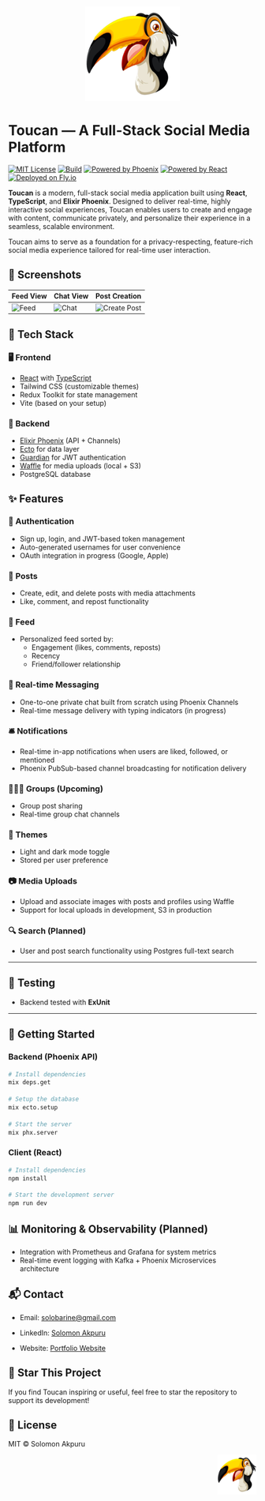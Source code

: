 <div align=center>
<img src="./client/public/android-chrome-192x192.png" alt="Logo" />
</div>

# Toucan — A Full-Stack Social Media Platform

[![MIT License](https://img.shields.io/badge/license-MIT-blue.svg)](LICENSE)
[![Build](https://github.com/solobarine/toucan/actions/workflows/build.yml/badge.svg)](https://github.com/solobarine/toucan/actions)
[![Powered by Phoenix](https://img.shields.io/badge/backend-Phoenix-orange.svg)](https://phoenixframework.org)
[![Powered by React](https://img.shields.io/badge/frontend-React-blue.svg)](https://reactjs.org)
[![Deployed on Fly.io](https://img.shields.io/badge/deployment-Fly.io-purple)](https://fly.io)

**Toucan** is a modern, full-stack social media application built using **React**, **TypeScript**, and **Elixir Phoenix**. Designed to deliver real-time, highly interactive social experiences, Toucan enables users to create and engage with content, communicate privately, and personalize their experience in a seamless, scalable environment.

Toucan aims to serve as a foundation for a privacy-respecting, feature-rich social media experience tailored for real-time user interaction.

## 📸 Screenshots

| Feed View                     | Chat View                     | Post Creation                               |
| ----------------------------- | ----------------------------- | ------------------------------------------- |
| ![Feed](screenshots/feed.png) | ![Chat](screenshots/chat.png) | ![Create Post](screenshots/create-post.png) |

## 🧰 Tech Stack

### 🖥 Frontend

- [React](https://react.dev/) with [TypeScript](https://www.typescriptlang.org/)
- Tailwind CSS (customizable themes)
- Redux Toolkit for state management
- Vite (based on your setup)

### 🔧 Backend

- [Elixir Phoenix](https://www.phoenixframework.org/) (API + Channels)
- [Ecto](https://hexdocs.pm/ecto/) for data layer
- [Guardian](https://hexdocs.pm/guardian/) for JWT authentication
- [Waffle](https://hexdocs.pm/waffle/) for media uploads (local + S3)
- PostgreSQL database

## ✨ Features

### 🔐 Authentication

- Sign up, login, and JWT-based token management
- Auto-generated usernames for user convenience
- OAuth integration in progress (Google, Apple)

### 📝 Posts

- Create, edit, and delete posts with media attachments
- Like, comment, and repost functionality

### 🧵 Feed

- Personalized feed sorted by:
  - Engagement (likes, comments, reposts)
  - Recency
  - Friend/follower relationship

### 💬 Real-time Messaging

- One-to-one private chat built from scratch using Phoenix Channels
- Real-time message delivery with typing indicators (in progress)

### 🛎 Notifications

- Real-time in-app notifications when users are liked, followed, or mentioned
- Phoenix PubSub-based channel broadcasting for notification delivery

### 🧑‍🤝‍🧑 Groups (Upcoming)

- Group post sharing
- Real-time group chat channels

### 🎨 Themes

- Light and dark mode toggle
- Stored per user preference

### 📷 Media Uploads

- Upload and associate images with posts and profiles using Waffle
- Support for local uploads in development, S3 in production

### 🔍 Search (Planned)

- User and post search functionality using Postgres full-text search

---

## 🧪 Testing

- Backend tested with **ExUnit**

---

## 🚀 Getting Started

### Backend (Phoenix API)

```bash
# Install dependencies
mix deps.get

# Setup the database
mix ecto.setup

# Start the server
mix phx.server
```

### Client (React)

```bash
# Install dependencies
npm install

# Start the development server
npm run dev
```

## 📊 Monitoring & Observability (Planned)

- Integration with Prometheus and Grafana for system metrics
- Real-time event logging with Kafka + Phoenix Microservices architecture

## 📬 Contact

- Email: solobarine@gmail.com

- LinkedIn: [Solomon Akpuru](https://linkedin.com/in/solomon-akpuru)

- Website: [Portfolio Website](https://solobarine.netlify.app)

## 🌟 Star This Project

If you find Toucan inspiring or useful, feel free to star the repository to support its development!

## 📄 License

MIT © Solomon Akpuru

<div align=right>
<img src="./client/public/android-chrome-192x192.png" width=80 alt="Logo" />
</div>
